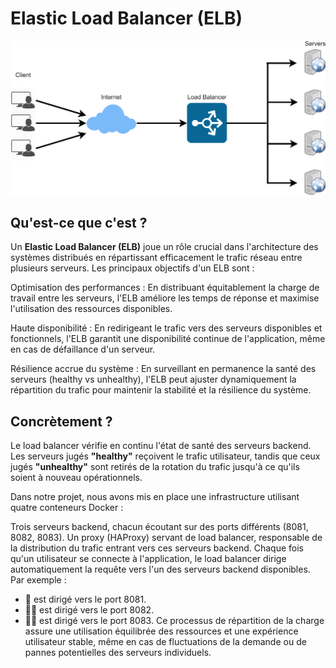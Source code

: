 # Elastic Load Balancer (ELB)

![Illustration](./assets/illustration.png)

## Qu'est-ce que c'est ?

Un __Elastic Load Balancer (ELB)__ joue un rôle crucial dans l'architecture des systèmes distribués en répartissant efficacement le trafic réseau entre plusieurs serveurs. Les principaux objectifs d'un ELB sont :

Optimisation des performances : En distribuant équitablement la charge de travail entre les serveurs, l'ELB améliore les temps de réponse et maximise l'utilisation des ressources disponibles.

Haute disponibilité : En redirigeant le trafic vers des serveurs disponibles et fonctionnels, l'ELB garantit une disponibilité continue de l'application, même en cas de défaillance d'un serveur.

Résilience accrue du système : En surveillant en permanence la santé des serveurs (healthy vs unhealthy), l'ELB peut ajuster dynamiquement la répartition du trafic pour maintenir la stabilité et la résilience du système.

## Concrètement ?
Le load balancer vérifie en continu l'état de santé des serveurs backend. Les serveurs jugés __"healthy"__ reçoivent le trafic utilisateur, tandis que ceux jugés __"unhealthy"__ sont retirés de la rotation du trafic jusqu'à ce qu'ils soient à nouveau opérationnels.

Dans notre projet, nous avons mis en place une infrastructure utilisant quatre conteneurs Docker :

Trois serveurs backend, chacun écoutant sur des ports différents (8081, 8082, 8083).
Un proxy (HAProxy) servant de load balancer, responsable de la distribution du trafic entrant vers ces serveurs backend.
Chaque fois qu'un utilisateur se connecte à l'application, le load balancer dirige automatiquement la requête vers l'un des serveurs backend disponibles. Par exemple :

* 🙍 est dirigé vers le port 8081.
* 🙍‍♀️ est dirigé vers le port 8082.
* 🙍‍♂️ est dirigé vers le port 8083.
Ce processus de répartition de la charge assure une utilisation équilibrée des ressources et une expérience utilisateur stable, même en cas de fluctuations de la demande ou de pannes potentielles des serveurs individuels.